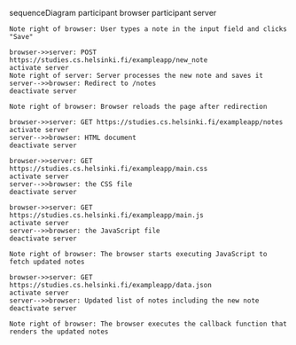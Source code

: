 sequenceDiagram
    participant browser
    participant server

    Note right of browser: User types a note in the input field and clicks "Save"

    browser->>server: POST https://studies.cs.helsinki.fi/exampleapp/new_note
    activate server
    Note right of server: Server processes the new note and saves it
    server-->>browser: Redirect to /notes
    deactivate server

    Note right of browser: Browser reloads the page after redirection

    browser->>server: GET https://studies.cs.helsinki.fi/exampleapp/notes
    activate server
    server-->>browser: HTML document
    deactivate server

    browser->>server: GET https://studies.cs.helsinki.fi/exampleapp/main.css
    activate server
    server-->>browser: the CSS file
    deactivate server

    browser->>server: GET https://studies.cs.helsinki.fi/exampleapp/main.js
    activate server
    server-->>browser: the JavaScript file
    deactivate server

    Note right of browser: The browser starts executing JavaScript to fetch updated notes

    browser->>server: GET https://studies.cs.helsinki.fi/exampleapp/data.json
    activate server
    server-->>browser: Updated list of notes including the new note
    deactivate server

    Note right of browser: The browser executes the callback function that renders the updated notes
